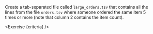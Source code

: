 <script>
// Solution:
//    awk -F "\t" '{ if($2 >= 5) print }' orders.tsv > large_orders.tsv

import Exercise from "$components/Exercise.svelte";

let criteria = [
{
	name: "File <code>large_orders.tsv</code> exists",
	checks: [{
		type: "file",
		path: "large_orders.tsv",
		action: "exists"
	}]
},
{
	name: "File <code>large_orders.tsv</code> contains orders where the same item was ordered >= 5 times (print all columns; no need to skip the header line)",
	checks: [{
		type: "file",
		path: "large_orders.tsv",
		action: "contents",
		commandExpected: `awk -F "\t" '{ if($2 >= 5) print }' orders.tsv`
	}]
}];
</script>

Create a tab-separated file called `large_orders.tsv` that contains all the lines from the file `orders.tsv` where someone ordered the same item 5 times or more (note that column 2 contains the item count).

<Exercise {criteria} />
